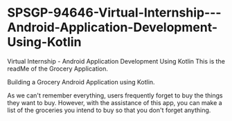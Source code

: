 # SPSGP-94646-Virtual-Internship---Android-Application-Development-Using-Kotlin
Virtual Internship - Android Application Development Using Kotlin
This is the readMe of the Grocery Application.

Building a Grocery Android Application using Kotlin.

As we can't remember everything, users frequently forget to buy the things they want to buy. However, with the assistance of this app, you can make a list of the groceries you intend to buy so that you don't forget anything.
